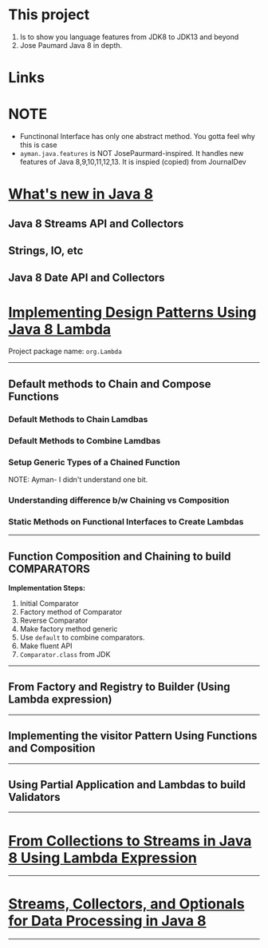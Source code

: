 

# This project 
1. Is to show you language features from JDK8 to JDK13 and beyond
2. Jose Paumard Java 8 in depth.
# Links 

# NOTE
- Functinonal Interface has only one abstract method. You gotta feel why this is case
- `ayman.java.features` is NOT JosePaurmard-inspired. It handles new features of Java 8,9,10,11,12,13. It is inspied (copied) from JournalDev

# [What's new in Java 8](https://app.pluralsight.com/library/courses/java-8-whats-new)

## Java 8 Streams API and Collectors

## Strings, IO, etc


## Java 8 Date API and Collectors



# [Implementing Design Patterns Using Java 8 Lambda](https://app.pluralsight.com/course-player?clipId=9efb854d-c5ad-439e-a5aa-ce4a35f551d6)
Project package name: `org.Lambda`

---
## Default methods to Chain and Compose Functions
### Default Methods to Chain Lamdbas
### Default Methods to Combine Lamdbas
### Setup Generic Types of a Chained Function
NOTE: Ayman- I didn't understand one bit.
### Understanding difference b/w Chaining vs Composition
### Static Methods on Functional Interfaces to Create Lambdas

---
## Function Composition and Chaining to build COMPARATORS

**Implementation Steps:**
1.  Initial Comparator
2. Factory method of Comparator
3. Reverse Comparator
4. Make factory method generic
5. Use `default` to combine comparators.
6. Make fluent API
7. `Comparator.class` from JDK

---

## From Factory and Registry to Builder (Using Lambda expression)

---

## Implementing the visitor Pattern Using Functions and Composition

---

## Using Partial Application and Lambdas to build Validators

---


# [From Collections to Streams in Java 8 Using Lambda Expression](https://app.pluralsight.com/library/courses/java-8-lambda-expressions-collections-streams)

---

# [Streams, Collectors, and Optionals for Data Processing in Java 8](https://app.pluralsight.com/library/courses/java-8-data-processing-streams-collectors-optionals)

---